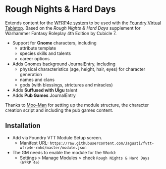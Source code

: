 # Rough Nights & Hard Days

Extends content for the [WFRP4e system](https://github.com/CatoThe1stElder/WFRP-4th-Edition-FoundryVTT) to be used with the [Foundry Virtual Tabletop](https://foundryvtt.com/). Based on the  *Rough Nights &amp; Hard Days* supplement for Warhammer Fantasy Roleplay 4th Edition by Cubicle 7.

* Support for **Gnome** characters, including 
  * attribute template
  * species skills and talents 
  * career options
* Adds Gnomes background JournalEntry, including 
  * physical characteristics (age, height, hair, eyes) for character generation
  * names and clans
  * gods (with blessings, strictures and miracles)
* Adds **Suffused with Ulgu** talent
* Adds **Pub Games** JournalEntry

Thanks to [Moo-Man](https://github.com/moo-man) for setting up the module structure, the character creation script and including the pub games content.

## Installation 
* Add via Foundry VTT Module Setup screen. 
  * Manifest URL: `https://raw.githubusercontent.com/Jagusti/fvtt-wfrp4e-rnhd/master/module.json`
* The GM needs to enable the module for the World: 
  * Settings > Manage Modules > check `Rough Nights & Hard Days  (WFRP 4e)` 
